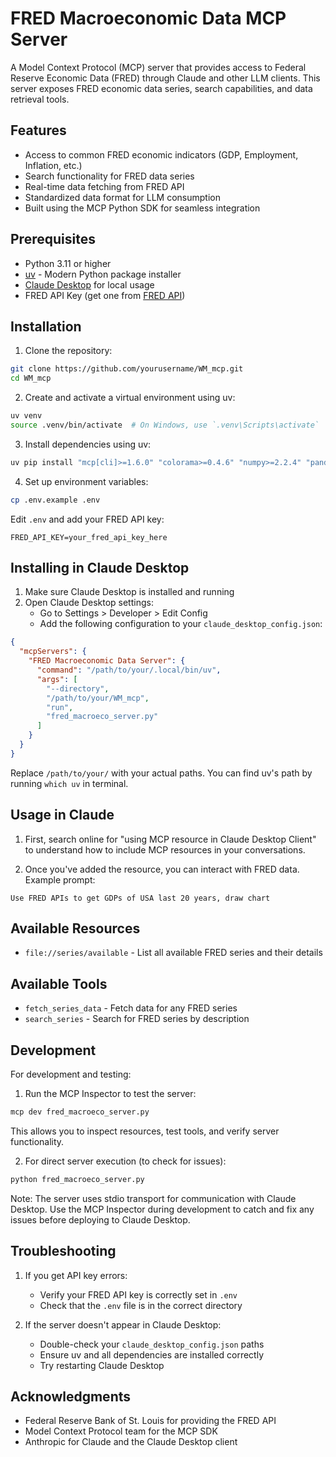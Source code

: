# FRED Macroeconomic Data MCP Server

A Model Context Protocol (MCP) server that provides access to Federal Reserve Economic Data (FRED) through Claude and other LLM clients. This server exposes FRED economic data series, search capabilities, and data retrieval tools.

## Features

- Access to common FRED economic indicators (GDP, Employment, Inflation, etc.)
- Search functionality for FRED data series
- Real-time data fetching from FRED API
- Standardized data format for LLM consumption
- Built using the MCP Python SDK for seamless integration

## Prerequisites

- Python 3.11 or higher
- [uv](https://github.com/astral-sh/uv) - Modern Python package installer
- [Claude Desktop](https://claude.ai/download) for local usage
- FRED API Key (get one from [FRED API](https://fred.stlouisfed.org/docs/api/api_key.html))

## Installation

1. Clone the repository:
```bash
git clone https://github.com/yourusername/WM_mcp.git
cd WM_mcp
```

2. Create and activate a virtual environment using uv:
```bash
uv venv
source .venv/bin/activate  # On Windows, use `.venv\Scripts\activate`
```

3. Install dependencies using uv:
```bash
uv pip install "mcp[cli]>=1.6.0" "colorama>=0.4.6" "numpy>=2.2.4" "pandas>=2.2.3" "python-dotenv>=1.1.0" "requests>=2.32.3"
```

4. Set up environment variables:
```bash
cp .env.example .env
```
Edit `.env` and add your FRED API key:
```
FRED_API_KEY=your_fred_api_key_here
```

## Installing in Claude Desktop

1. Make sure Claude Desktop is installed and running
2. Open Claude Desktop settings:
   - Go to Settings > Developer > Edit Config
   - Add the following configuration to your `claude_desktop_config.json`:

```json
{
  "mcpServers": {
    "FRED Macroeconomic Data Server": {
      "command": "/path/to/your/.local/bin/uv",
      "args": [
        "--directory",
        "/path/to/your/WM_mcp",
        "run",
        "fred_macroeco_server.py"
      ]
    }
  }
}
```
Replace `/path/to/your/` with your actual paths. You can find uv's path by running `which uv` in terminal.

## Usage in Claude

1. First, search online for "using MCP resource in Claude Desktop Client" to understand how to include MCP resources in your conversations.

2. Once you've added the resource, you can interact with FRED data. Example prompt:
```
Use FRED APIs to get GDPs of USA last 20 years, draw chart
```

## Available Resources

- `file://series/available` - List all available FRED series and their details

## Available Tools

- `fetch_series_data` - Fetch data for any FRED series
- `search_series` - Search for FRED series by description

## Development

For development and testing:

1. Run the MCP Inspector to test the server:
```bash
mcp dev fred_macroeco_server.py
```
This allows you to inspect resources, test tools, and verify server functionality.

2. For direct server execution (to check for issues):
```bash
python fred_macroeco_server.py
```

Note: The server uses stdio transport for communication with Claude Desktop. Use the MCP Inspector during development to catch and fix any issues before deploying to Claude Desktop.

## Troubleshooting

1. If you get API key errors:
   - Verify your FRED API key is correctly set in `.env`
   - Check that the `.env` file is in the correct directory

2. If the server doesn't appear in Claude Desktop:
   - Double-check your `claude_desktop_config.json` paths
   - Ensure uv and all dependencies are installed correctly
   - Try restarting Claude Desktop

## Acknowledgments

- Federal Reserve Bank of St. Louis for providing the FRED API
- Model Context Protocol team for the MCP SDK
- Anthropic for Claude and the Claude Desktop client
